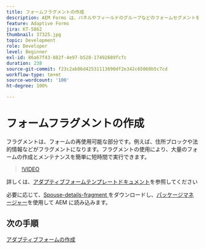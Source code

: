 ```yaml
---
title: フォームフラグメントの作成
description: AEM Forms は、パネルやフィールドのグループなどのフォームセグメントを一度だけ作成し、適応するフォーム間で再利用できる便利なメカニズムを提供します。
feature: Adaptive Forms
jira: KT-5862
thumbnail: 37325.jpg
topic: Development
role: Developer
level: Beginner
exl-id: 86a67f43-882f-4e97-b528-17492689fcfc
duration: 238
source-git-commit: f23c2ab86d42531113690df2e342c65060b5c7cd
workflow-type: tm+mt
source-wordcount: '100'
ht-degree: 100%

---
```


# フォームフラグメントの作成

フラグメントは、フォームの再使用可能な部分です。例えば、住所ブロックや法的情報などがフラグメントになります。フラグメントの使用により、大量のフォームの作成とメンテナンスを簡単に短時間で実行できます。


>[!VIDEO](https://video.tv.adobe.com/v/37325?quality=12&learn=on)



詳しくは、[アダプティブフォームテンプレートドキュメント](https://experienceleague.adobe.com/docs/experience-manager-65/forms/adaptive-forms-basic-authoring/adaptive-form-fragments.html?lang=ja)を参照してください

必要に応じて、[Spouse-details-fragment ](assets/spouse-details-fragment.zip)をダウンロードし、[パッケージマネージャー](http://localhost:4502/crx/packmgr/index.jsp)を使用して AEM に読み込みます。

## 次の手順

[アダプティブフォームの作成](./create-adaptive-form.md)
